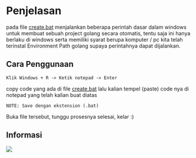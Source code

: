 # Penjelasan
pada file [create.bat](https://github.com/syauqqii/Popular-Programming-Technology/blob/main/Nomor%203%20-%20Rest%20API/Automation%20Project%20Maker/create.bat) menjalankan beberapa perintah dasar dalam windows untuk membuat sebuah project golang secara otomatis, tentu saja ini hanya berlaku di windows serta memiliki syarat berupa komputer / pc kita telah terinstal Environment Path golang supaya perintahnya dapat dijalankan.

## Cara Penggunaan
```
Klik Windows + R -> Ketik notepad -> Enter
```
copy code yang ada di file [create.bat](https://github.com/syauqqii/Popular-Programming-Technology/blob/main/Nomor%203%20-%20Rest%20API/Automation%20Project%20Maker/create.bat) lalu kalian tempel (paste) code nya di notepad yang telah kalian buat diatas
```
NOTE: Save dengan ekstension (.bat)
```
Buka file tersebut, tunggu prosesnya selesai, kelar :)

## Informasi
[<img src = "https://img.shields.io/badge/youtube-%23E4405F.svg?&style=for-the-badge&logo=youtube&logoColor=white">](https://youtu.be/o09JqIsbd3A)
